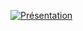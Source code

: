 [![Présentation](https://img.youtube.com/vi/jTvuR7Q2rQ4/maxresdefault.jpg)](https://www.youtube.com/watch?v=jTvuR7Q2rQ4)
